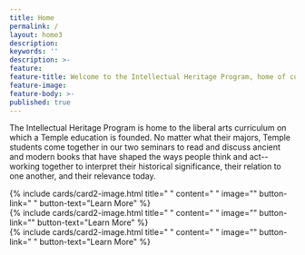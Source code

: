 ```yaml
---
title: Home
permalink: /
layout: home3
description:
keywords: ''
description: >-
feature: 
feature-title: Welcome to the Intellectual Heritage Program, home of curriculum that all Temple undergraduates complete as part of their General Education requirements.
feature-image: 
feature-body: >-
published: true
---
```

The Intellectual Heritage Program is home to the liberal arts curriculum on which a Temple education is founded. No matter what their majors, Temple students come together in our two seminars to read and discuss ancient and modern books that have shaped the ways people think and act--working together to interpret their historical significance, their relation to one another, and their relevance today.

<div class="row row-wide">
  <div class="col m12 l4">{% include cards/card2-image.html
    title=" "
    content=" "
    image=""
    button-link=" "
    button-text="Learn More" %}
  </div>
  <div class="row row-wide">
    <div class="col m12 l4">{% include cards/card2-image.html
      title=" "
      content=" "
      image=""
      button-link=""
      button-text="Learn More" %}
    </div>
    <div class="row row-wide">
      <div class="col m12 l4">{% include cards/card2-image.html
        title=" "
        content=" "
        image=""
        button-link=" "
        button-text="Learn More" %}
      </div>
</div>

